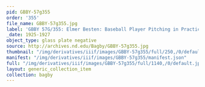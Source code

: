 ```yaml
---
pid: GBBY-57g355
order: '355'
file_name: GBBY-57g355.jpg
label: 'GBBY 57G/355: Elmer Besten: Baseball Player Pitching in Practice - 1925-1927'
_date: 1925-1927
object_type: glass plate negative
source: http://archives.nd.edu/Bagby/GBBY-57g355.jpg
thumbnail: "/img/derivatives/iiif/images/GBBY-57g355/full/250,/0/default.jpg"
manifest: "/img/derivatives/iiif/images/GBBY-57g355/manifest.json"
full: "/img/derivatives/iiif/images/GBBY-57g355/full/1140,/0/default.jpg"
layout: generic_collection_item
collection: bagby
---
```

